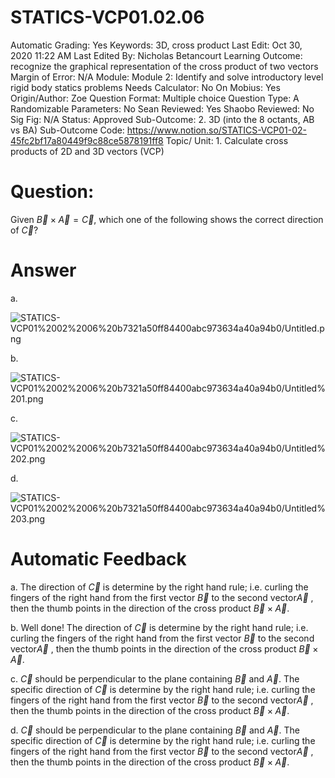 # STATICS-VCP01.02.06

Automatic Grading: Yes
Keywords: 3D, cross product
Last Edit: Oct 30, 2020 11:22 AM
Last Edited By: Nicholas Betancourt
Learning Outcome: recognize the graphical representation of the cross product of two vectors
Margin of Error: N/A
Module: Module 2: Identify and solve introductory level rigid body statics problems
Needs Calculator: No
On Mobius: Yes
Origin/Author: Zoe
Question Format: Multiple choice
Question Type: A
Randomizable Parameters: No
Sean Reviewed: Yes
Shaobo Reviewed: No
Sig Fig: N/A
Status: Approved
Sub-Outcome: 2. 3D (into the 8 octants, AB vs BA)
Sub-Outcome Code: https://www.notion.so/STATICS-VCP01-02-45fc2bf17a80449f9c88ce5878191ff8
Topic/ Unit: 1. Calculate cross products of 2D and 3D vectors (VCP)

# Question:

 Given $\overrightarrow{B}\times\overrightarrow{A}=\overrightarrow{C}$, which one of the following shows the correct direction of $\overrightarrow{C}$?

# Answer

a.

![STATICS-VCP01%2002%2006%20b7321a50ff84400abc973634a40a94b0/Untitled.png](STATICS-VCP01%2002%2006%20b7321a50ff84400abc973634a40a94b0/Untitled.png)

b.

![STATICS-VCP01%2002%2006%20b7321a50ff84400abc973634a40a94b0/Untitled%201.png](STATICS-VCP01%2002%2006%20b7321a50ff84400abc973634a40a94b0/Untitled%201.png)

c.

![STATICS-VCP01%2002%2006%20b7321a50ff84400abc973634a40a94b0/Untitled%202.png](STATICS-VCP01%2002%2006%20b7321a50ff84400abc973634a40a94b0/Untitled%202.png)

d.

![STATICS-VCP01%2002%2006%20b7321a50ff84400abc973634a40a94b0/Untitled%203.png](STATICS-VCP01%2002%2006%20b7321a50ff84400abc973634a40a94b0/Untitled%203.png)

# Automatic Feedback

a. The direction of $\overrightarrow{C}$ is determine by the right hand rule; i.e. curling the fingers of the right hand from the first vector $\overrightarrow{B}$ to the second vector$\overrightarrow{A}$ , then the thumb points in the direction of the cross product $\overrightarrow{B}\times\overrightarrow{A}$.

b. Well done! The direction of $\overrightarrow{C}$ is determine by the right hand rule; i.e. curling the fingers of the right hand from the first vector $\overrightarrow{B}$ to the second vector$\overrightarrow{A}$ , then the thumb points in the direction of the cross product $\overrightarrow{B}\times\overrightarrow{A}$.

c. $\overrightarrow{C}$ should be perpendicular to the plane containing $\overrightarrow{B}$ and $\overrightarrow{A}$. The specific direction of $\overrightarrow{C}$ is determine by the right hand rule; i.e. curling the fingers of the right hand from the first vector $\overrightarrow{B}$ to the second vector$\overrightarrow{A}$ , then the thumb points in the direction of the cross product $\overrightarrow{B}\times\overrightarrow{A}$.

d. $\overrightarrow{C}$ should be perpendicular to the plane containing $\overrightarrow{B}$ and $\overrightarrow{A}$. The specific direction of $\overrightarrow{C}$ is determine by the right hand rule; i.e. curling the fingers of the right hand from the first vector $\overrightarrow{B}$ to the second vector$\overrightarrow{A}$ , then the thumb points in the direction of the cross product $\overrightarrow{B}\times\overrightarrow{A}$.